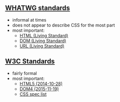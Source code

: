 ## [WHATWG standards](https://whatwg.org/specs/)
- informal at times
- does not appear to describe CSS for the most part
- most important:
    - [HTML (Living Standard)](https://html.spec.whatwg.org/multipage/)
    - [DOM (Living Standard)](https://dom.spec.whatwg.org/)
    - [URL (Living Standard)](https://url.spec.whatwg.org/)

## [W3C Standards](https://www.w3.org/standards/)
- fairly formal
- most important:
    - [HTML5 (2014-10-28)](https://www.w3.org/TR/2014/REC-html5-20141028/)
    - [DOM4 (2015-11-19)](https://www.w3.org/TR/2015/REC-dom-20151119/)
    - [CSS spec list](https://www.w3.org/TR/CSS/#css)
